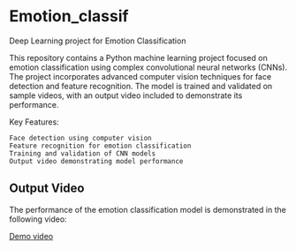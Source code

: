 # Emotion_classif
Deep Learning project for Emotion Classification

This repository contains a Python machine learning project focused on emotion classification using complex convolutional neural networks (CNNs). The project incorporates advanced computer vision techniques for face detection and feature recognition. The model is trained and validated on sample videos, with an output video included to demonstrate its performance.

Key Features:

    Face detection using computer vision
    Feature recognition for emotion classification
    Training and validation of CNN models
    Output video demonstrating model performance

## Output Video

The performance of the emotion classification model is demonstrated in the following video:

[Demo video]([emotion_test_result.avi](https://github.com/AyaanZ30/Emotion_classif/blob/main/emotion_test_result.avi))

